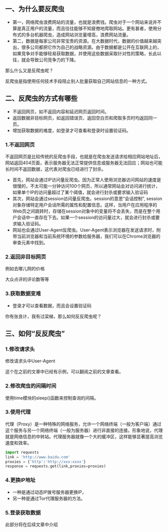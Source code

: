 ## 一、为什么要反爬虫

- 第一，网络爬虫浪费网站的流量，也就是浪费钱。爬虫对于一个网站来说并不算是真正用户的流量，而且往往能够不知疲倦地爬取网站。更有甚者，使用分布式的多台机器爬虫，造成网站浏览量增高，浪费网站流量。
- 第二，数据是每家公司非常宝贵的资源。在大数据时代，数据的价值越来越突出，很多公司都把它作为自己的战略资源。由于数据都是公开在互联网上的，如果竞争对手能够轻易获取数据，并使用这些数据采取针对性的策略，长此以往，就会导致公司竞争力的下降。

那么什么又是反爬虫呢？

反爬虫是指使用任何技术手段阻止别人批量获取自己网站信息的一种方式。

## 二、反爬虫的方式有哪些

- 不返回网页，如不返回内容和延迟网页返回时间。
- 返回数据非目标网页，如返回错误页、返回空白页和爬取多页时均返回同一页。
- 增加获取数据的难度，如登录才可查看和登录时设置验证码。

### 1.不返回网页

不返回网页是比较传统的反爬虫手段，也就是在爬虫发送请求给相应网站地址后，网站返回404页面，表示服务器无法正常提供信息或服务器无法回应；网站也可能长时间不返回数据，这代表对爬虫已经进行了封杀。

- 首先，网站会通过IP访问量反爬虫。因为正常人使用浏览器访问网站的速度是很慢的，不太可能一分钟访问100个网页，所以通常网站会对访问进行统计，如果单个IP的访问量超过了某个阈值，就会进行封杀或要求输入验证码
- 其次，网站会通过session访问量反爬虫。session的意思“会话控制”, session对象存储特定用户会话所需的属性和配置信息。这样，当用户在应用程序的Web页之间跳转时，存储在session对象中的变量将不会丢失，而是在整个用户会话中一直存在下去。如果一个session的访问量过大，就会进行封杀或要求输入验证码。
- 网站也会通过User-Agent反爬虫。User-Agent表示浏览器在发送请求时，附带当前浏览器和当前系统环境的参数给服务器，我们可以在Chrome浏览器的审查元素中找到。

### 2.返回非目标网页

例如去哪儿网的价格

大众点评的评论数等等

###  3.获取数据变难

- 登录才可以查看数据，而且会设置验证码



你有张良计，我有过梁梯，那么如何反反爬虫呢？

## 三、如何“反反爬虫”

### 1.修改请求头

修改请求头中User-Agent

这个在之前的文章中已经有示例，可以翻阅之前的文章查看。

### 2.修改爬虫的间隔时间

使用time模块的sleep()函数来控制查询的间隔。

### 3.使用代理

代理（Proxy）是一种特殊的网络服务，允许一个网络终端（一般为客户端）通过这个服务与另一个网络终端（一般为服务器）进行非直接的连接。形象地说，代理就是网络信息的中转站。代理服务器就像一个大的缓冲区，这样能够显著提高浏览速度和效率。

```python
import requests
link = 'http://www.baidu.com'
proxies = {'http':'http://xxx:xxxx'}
response = requests.get(link,proxies=proxies)
```

###  4.更换IP地址

- 一种是通过动态IP拨号服务器更换IP，
- 另一种是通过Tor代理服务器的方法。

###  5.登录获取数据

此部分将在后续文章中介绍

